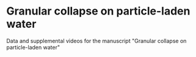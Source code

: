 # Granular collapse on particle-laden water
Data and supplemental videos for the manuscript "Granular collapse on particle-laden water"
